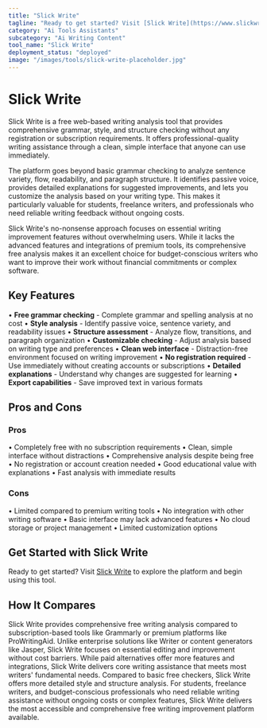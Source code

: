 ```yaml
---
title: "Slick Write"
tagline: "Ready to get started? Visit [Slick Write](https://www.slickwrite.com) to explore the platform and begin using this tool...."
category: "Ai Tools Assistants"
subcategory: "Ai Writing Content"
tool_name: "Slick Write"
deployment_status: "deployed"
image: "/images/tools/slick-write-placeholder.jpg"
---
```


# Slick Write

Slick Write is a free web-based writing analysis tool that provides comprehensive grammar, style, and structure checking without any registration or subscription requirements. It offers professional-quality writing assistance through a clean, simple interface that anyone can use immediately.

The platform goes beyond basic grammar checking to analyze sentence variety, flow, readability, and paragraph structure. It identifies passive voice, provides detailed explanations for suggested improvements, and lets you customize the analysis based on your writing type. This makes it particularly valuable for students, freelance writers, and professionals who need reliable writing feedback without ongoing costs.

Slick Write's no-nonsense approach focuses on essential writing improvement features without overwhelming users. While it lacks the advanced features and integrations of premium tools, its comprehensive free analysis makes it an excellent choice for budget-conscious writers who want to improve their work without financial commitments or complex software.

## Key Features

• **Free grammar checking** - Complete grammar and spelling analysis at no cost
• **Style analysis** - Identify passive voice, sentence variety, and readability issues
• **Structure assessment** - Analyze flow, transitions, and paragraph organization
• **Customizable checking** - Adjust analysis based on writing type and preferences
• **Clean web interface** - Distraction-free environment focused on writing improvement
• **No registration required** - Use immediately without creating accounts or subscriptions
• **Detailed explanations** - Understand why changes are suggested for learning
• **Export capabilities** - Save improved text in various formats

## Pros and Cons

### Pros
• Completely free with no subscription requirements
• Clean, simple interface without distractions
• Comprehensive analysis despite being free
• No registration or account creation needed
• Good educational value with explanations
• Fast analysis with immediate results

### Cons
• Limited compared to premium writing tools
• No integration with other writing software
• Basic interface may lack advanced features
• No cloud storage or project management
• Limited customization options

## Get Started with Slick Write

Ready to get started? Visit [Slick Write](https://www.slickwrite.com) to explore the platform and begin using this tool.

## How It Compares

Slick Write provides comprehensive free writing analysis compared to subscription-based tools like Grammarly or premium platforms like ProWritingAid. Unlike enterprise solutions like Writer or content generators like Jasper, Slick Write focuses on essential editing and improvement without cost barriers. While paid alternatives offer more features and integrations, Slick Write delivers core writing assistance that meets most writers' fundamental needs. Compared to basic free checkers, Slick Write offers more detailed style and structure analysis. For students, freelance writers, and budget-conscious professionals who need reliable writing assistance without ongoing costs or complex features, Slick Write delivers the most accessible and comprehensive free writing improvement platform available.